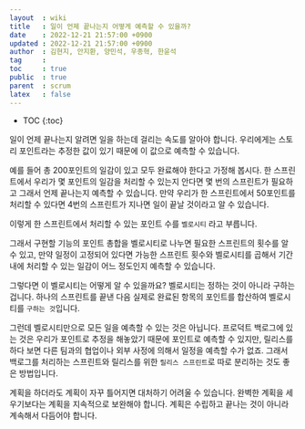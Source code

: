 ```yaml
---
layout  : wiki
title   : 일이 언제 끝나는지 어떻게 예측할 수 있을까?
date    : 2022-12-21 21:57:00 +0900
updated : 2022-12-21 21:57:00 +0900
author  : 김현지, 안지환, 양민석, 우종혁, 한윤석
tag     :
toc     : true
public  : true
parent  : scrum
latex   : false
---
```

* TOC
{:toc}

일이 언제 끝나는지 알려면 일을 하는데 걸리는 속도를 알아야 합니다. 우리에게는 스토리 포인트라는 추정한 값이 있기 때문에 이 값으로 예측할 수 있습니다.

예를 들어 총 200포인트의 일감이 있고 모두 완료해야 한다고 가정해 봅시다. 한 스프린트에서 우리가 몇 포인트의 일감을 처리할 수 있는지 안다면 몇 번의 스프린트가 필요하고 그래서 언제 끝나는지 예측할 수 있습니다. 만약 우리가 한 스프린트에서 50포인트를 처리할 수 있다면 4번의 스프린트가 지나면 일이 끝날 것이라고 알 수 있습니다.

이렇게 한 스프린트에서 처리할 수 있는 포인트 수를 `벨로시티` 라고 부릅니다.

그래서 구현할 기능의 포인트 총합을 벨로시티로 나누면 필요한 스프린트의 횟수를 알 수 있고, 만약 일정이 고정되어 있다면 가능한 스프린트 횟수와 벨로시티를 곱해서 기간 내에 처리할 수 있는 일감이 어느 정도인지 예측할 수 있습니다.

그렇다면 이 벨로시티는 어떻게 알 수 있을까요? 벨로시티는 정하는 것이 아니라 구하는 겁니다. 하나의 스프린트를 끝낸 다음 실제로 완료된 항목의 포인트를 합산하여 벨로시티를 `구하는 것`입니다.

그런데 벨로시티만으로 모든 일을 예측할 수 있는 것은 아닙니다. 프로덕트 백로그에 있는 것은 우리가 포인트로 추정을 해놓았기 때문에 포인트로 예측할 수 있지만, 릴리스를 하다 보면 다른 팀과의 협업이나 외부 사정에 의해서 일정을 예측할 수가 없죠. 그래서 백로그를 처리하는 스프린트와 릴리스를 위한 `릴리스 스프린트`로 따로 분리하는 것도 좋은 방법입니다.

계획을 하더라도 계획이 자꾸 틀어지면 대처하기 어려울 수 있습니다. 완벽한 계획을 세우기보다는 계획을 지속적으로 보완해야 합니다. 계획은 수립하고 끝나는 것이 아니라 계속해서 다듬어야 합니다.
